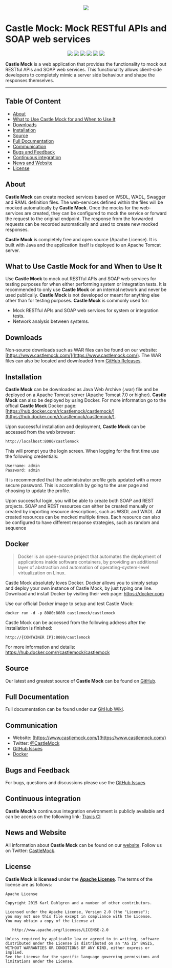 <p align="center"><img src="https://castlemock.com/images/fm-logo-small.png"></div></p>

# Castle Mock: Mock RESTful APIs and SOAP web services

<p align="center">
    <a href="https://travis-ci.org/castlemock/castlemock"><img src="https://travis-ci.org/castlemock/castlemock.svg?branch=master"></a>
    <a href="https://snyk.io/test/github/castlemock/castlemock"><img src="https://snyk.io/test/github/castlemock/castlemock/badge.svg"></a>
    <a href="https://codecov.io/github/castlemock/castlemock"><img src="https://img.shields.io/codecov/c/github/castlemock/castlemock/master.svg"></a>
    <a href="https://github.com/castlemock/castlemock/releases"><img src="https://img.shields.io/github/release/castlemock/castlemock.svg"></a>
    <a href="LICENSE"><img src="https://img.shields.io/badge/license-Apache%202-blue.svg"></a>
    <a href="https://hub.docker.com/r/castlemock/castlemock/"><img src="https://img.shields.io/docker/pulls/castlemock/castlemock.svg"></a>
</p>


**Castle Mock** is a web application that provides the functionality to mock out RESTful APIs and SOAP web services. This functionality allows client-side developers to completely mimic a server side behaviour and shape the responses themselves.

---

Table Of Content
----

- [About](#about)
- [What to Use Castle Mock for and When to Use It](#what-to-use-castle-mock-for-and-when-to-use-it)
- [Downloads](#downloads)
- [Installation](#installation)
- [Source](#source)
- [Full Documentation](#source)
- [Communication](#communication)
- [Bugs and Feedback](#bugs-and-feedback)
- [Continuous integration](#continuous-integration)
- [News and Website](#news-and-website)
- [License](#license)

## About

**Castle Mock** can create mocked services based on WSDL, WADL, Swagger and RAML definition files. The web-services defined within the files will be mocked automatically by **Castle Mock**. Once the mocks for the web-services are created, they can be configured to mock the service or forward the request to the original endpoint. The response from the forwarded requests can be recorded automatically and used to create new mocked responses.

**Castle Mock** is completely free and open source (Apache License). It is built with Java and the application itself is deployed to an Apache Tomcat server.

## What to Use Castle Mock for and When to Use It

Use **Castle Mock** to mock out RESTful APIs and SOAP web services for testing purposes for when either performing system or integration tests. It is recommended to only use **Castle Mock** on an internal network and never be used publically. **Castle Mock** is not developed or meant for anything else other than for testing purposes. **Castle Mock** is commonly used for:

- Mock RESTful APIs and SOAP web services for system or integration tests.
- Network analysis between systems. 

## Downloads

Non-source downloads such as WAR files can be found on our website: [https://www.castlemock.com/](https://www.castlemock.com/). The WAR files can also be located and downloaded from [GitHub Releases](https://github.com/castlemock/castlemock/releases).

## Installation

**Castle Mock** can be downloaded as Java Web Archive (.war) file and be deployed on a Apache Tomcat server (Apache Tomcat 7.0 or higher). **Castle Mock** can also be deployed by using Docker. For more information go to the offical **Castle Mock** Docker page: [https://hub.docker.com/r/castlemock/castlemock/](https://hub.docker.com/r/castlemock/castlemock/).

Upon successful installation and deployment, **Castle Mock** can be accessed from the web browser:

    http://localhost:8080/castlemock
    
This will prompt you the login screen. When logging for the first time use the following credentials: 

    Username: admin 
    Password: admin 

It is recommended that the administrator profile gets updated with a more secure password. This is accomplish by going to the user page and choosing to update the profile.

Upon successful login, you will be able to create both SOAP and REST projects. SOAP and REST resources can either be created manually or created by importing resource descriptions, such as WSDL and WADL. All created resources can be mocked multiple times. Each resource can also be configured to have different response strategies, such as random and sequence

## Docker

> Docker is an open-source project that automates the deployment of applications inside software containers, by providing an additional layer of abstraction and automation of operating-system-level virtualization on Linux.

Castle Mock absolutely loves Docker. Docker allows you to simply setup and deploy your own instance of Castle Mock, by just typing one line. Download and install Docker by visiting their web page: https://docker.com

Use our official Docker image to setup and test Castle Mock:
```
docker run -d -p 8080:8080 castlemock/castlemock
```

Castle Mock can be accessed from the following address after the installation is finished:
```
http://{CONTAINER IP}:8080/castlemock
```

For more information and details: https://hub.docker.com/r/castlemock/castlemock

## Source

Our latest and greatest source of **Castle Mock** can be found on [GitHub](https://github.com/castlemock/castlemock/).

## Full Documentation

Full documentation can be found under our [GitHub Wiki](https://github.com/castlemock/castlemock/wiki). 

## Communication
- Website: [https://www.castlemock.com/](https://www.castlemock.com/)
- Twitter: [@CastleMock](http://twitter.com/CastleMock)
- [GitHub Issues](https://github.com/castlemock/castlemock/issues)
- [Docker](https://hub.docker.com/r/castlemock/castlemock/)

## Bugs and Feedback

For bugs, questions and discussions please use the [GitHub Issues](https://github.com/castlemock/castlemock/issues)

## Continuous integration

**Castle Mock's** continuous integration environment is publicly available and can be access on the following link: [Travis CI](https://travis-ci.org/castlemock/castlemock)

## News and Website

All information about **Castle Mock** can be found on our [website](https://www.castlemock.com/). Follow us on Twitter: [CastleMock](http://twitter.com/CastleMock).

## License

**Castle Mock** is **licensed** under the **[Apache License](https://github.com/castlemock/castlemock/blob/master/LICENSE)**. The terms of the license are as follows:

    Apache License

    Copyright 2015 Karl Dahlgren and a number of other contributors.

    Licensed under the Apache License, Version 2.0 (the "License");
    you may not use this file except in compliance with the License.
    You may obtain a copy of the License at

       http://www.apache.org/licenses/LICENSE-2.0

    Unless required by applicable law or agreed to in writing, software
    distributed under the License is distributed on an "AS IS" BASIS,
    WITHOUT WARRANTIES OR CONDITIONS OF ANY KIND, either express or implied.
    See the License for the specific language governing permissions and
    limitations under the License.
